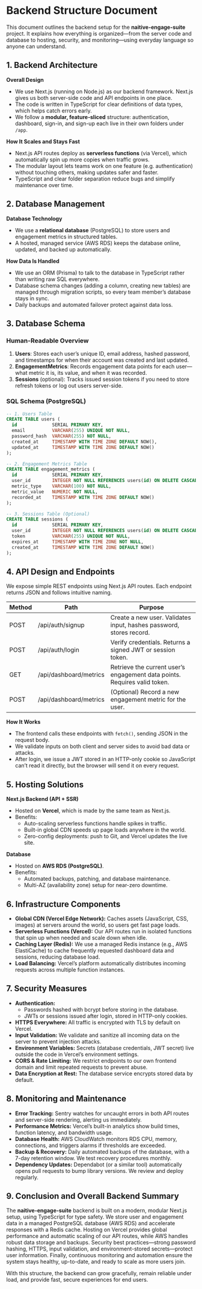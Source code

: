 # Backend Structure Document

This document outlines the backend setup for the **naitive-engage-suite** project. It explains how everything is organized—from the server code and database to hosting, security, and monitoring—using everyday language so anyone can understand.

## 1. Backend Architecture

**Overall Design**
- We use Next.js (running on Node.js) as our backend framework.  Next.js gives us both server-side code and API endpoints in one place.  
- The code is written in TypeScript for clear definitions of data types, which helps catch errors early.
- We follow a **modular, feature‐sliced** structure: authentication, dashboard, sign-in, and sign-up each live in their own folders under `/app`.  

**How It Scales and Stays Fast**
- Next.js API routes deploy as **serverless functions** (via Vercel), which automatically spin up more copies when traffic grows.
- The modular layout lets teams work on one feature (e.g. authentication) without touching others, making updates safer and faster.
- TypeScript and clear folder separation reduce bugs and simplify maintenance over time.

## 2. Database Management

**Database Technology**
- We use a **relational database** (PostgreSQL) to store users and engagement metrics in structured tables.
- A hosted, managed service (AWS RDS) keeps the database online, updated, and backed up automatically.

**How Data Is Handled**
- We use an ORM (Prisma) to talk to the database in TypeScript rather than writing raw SQL everywhere.
- Database schema changes (adding a column, creating new tables) are managed through migration scripts, so every team member’s database stays in sync.
- Daily backups and automated failover protect against data loss.

## 3. Database Schema

### Human-Readable Overview
1. **Users**: Stores each user’s unique ID, email address, hashed password, and timestamps for when their account was created and last updated.  
2. **EngagementMetrics**: Records engagement data points for each user—what metric it is, its value, and when it was recorded.  
3. **Sessions** (optional): Tracks issued session tokens if you need to store refresh tokens or log out users server-side.

### SQL Schema (PostgreSQL)
```sql
-- 1. Users Table
CREATE TABLE users (
  id             SERIAL PRIMARY KEY,
  email          VARCHAR(255) UNIQUE NOT NULL,
  password_hash  VARCHAR(255) NOT NULL,
  created_at     TIMESTAMP WITH TIME ZONE DEFAULT NOW(),
  updated_at     TIMESTAMP WITH TIME ZONE DEFAULT NOW()
);

-- 2. Engagement Metrics Table
CREATE TABLE engagement_metrics (
  id             SERIAL PRIMARY KEY,
  user_id        INTEGER NOT NULL REFERENCES users(id) ON DELETE CASCADE,
  metric_type    VARCHAR(100) NOT NULL,
  metric_value   NUMERIC NOT NULL,
  recorded_at    TIMESTAMP WITH TIME ZONE DEFAULT NOW()
);

-- 3. Sessions Table (Optional)
CREATE TABLE sessions (
  id             SERIAL PRIMARY KEY,
  user_id        INTEGER NOT NULL REFERENCES users(id) ON DELETE CASCADE,
  token          VARCHAR(255) UNIQUE NOT NULL,
  expires_at     TIMESTAMP WITH TIME ZONE NOT NULL,
  created_at     TIMESTAMP WITH TIME ZONE DEFAULT NOW()
);
```  

## 4. API Design and Endpoints

We expose simple REST endpoints using Next.js API routes.  Each endpoint returns JSON and follows intuitive naming.

| Method | Path                   | Purpose                                            |
|--------|------------------------|----------------------------------------------------|
| POST   | /api/auth/signup       | Create a new user. Validates input, hashes password, stores record.  |
| POST   | /api/auth/login        | Verify credentials. Returns a signed JWT or session token.           |
| GET    | /api/dashboard/metrics | Retrieve the current user’s engagement data points. Requires valid token. |
| POST   | /api/dashboard/metrics | (Optional) Record a new engagement metric for the user.            |

**How It Works**
- The frontend calls these endpoints with `fetch()`, sending JSON in the request body.
- We validate inputs on both client and server sides to avoid bad data or attacks.
- After login, we issue a JWT stored in an HTTP-only cookie so JavaScript can’t read it directly, but the browser will send it on every request.

## 5. Hosting Solutions

**Next.js Backend (API + SSR)**
- Hosted on **Vercel**, which is made by the same team as Next.js.  
- Benefits:
  - Auto-scaling serverless functions handle spikes in traffic.
  - Built-in global CDN speeds up page loads anywhere in the world.
  - Zero-config deployments: push to Git, and Vercel updates the live site.

**Database**
- Hosted on **AWS RDS (PostgreSQL)**.
- Benefits:
  - Automated backups, patching, and database maintenance.
  - Multi-AZ (availability zone) setup for near-zero downtime.

## 6. Infrastructure Components

- **Global CDN (Vercel Edge Network):** Caches assets (JavaScript, CSS, images) at servers around the world, so users get fast page loads.
- **Serverless Functions (Vercel):** Our API routes run in isolated functions that spin up when needed and scale down when idle.
- **Caching Layer (Redis):** We use a managed Redis instance (e.g., AWS ElastiCache) to cache frequently requested dashboard data and sessions, reducing database load.
- **Load Balancing:** Vercel’s platform automatically distributes incoming requests across multiple function instances.

## 7. Security Measures

- **Authentication:**  
  - Passwords hashed with bcrypt before storing in the database.  
  - JWTs or sessions issued after login, stored in HTTP-only cookies.  
- **HTTPS Everywhere:** All traffic is encrypted with TLS by default on Vercel.  
- **Input Validation:** We validate and sanitize all incoming data on the server to prevent injection attacks.  
- **Environment Variables:** Secrets (database credentials, JWT secret) live outside the code in Vercel’s environment settings.  
- **CORS & Rate Limiting:** We restrict endpoints to our own frontend domain and limit repeated requests to prevent abuse.
- **Data Encryption at Rest:** The database service encrypts stored data by default.

## 8. Monitoring and Maintenance

- **Error Tracking:** Sentry watches for uncaught errors in both API routes and server-side rendering, alerting us immediately.  
- **Performance Metrics:** Vercel’s built-in analytics show build times, function latency, and bandwidth usage.  
- **Database Health:** AWS CloudWatch monitors RDS CPU, memory, connections, and triggers alarms if thresholds are exceeded.  
- **Backup & Recovery:** Daily automated backups of the database, with a 7-day retention window. We test recovery procedures monthly.  
- **Dependency Updates:** Dependabot (or a similar tool) automatically opens pull requests to bump library versions. We review and deploy regularly.

## 9. Conclusion and Overall Backend Summary

The **naitive-engage-suite** backend is built on a modern, modular Next.js setup, using TypeScript for type safety. We store user and engagement data in a managed PostgreSQL database (AWS RDS) and accelerate responses with a Redis cache. Hosting on Vercel provides global performance and automatic scaling of our API routes, while AWS handles robust data storage and backups. Security best practices—strong password hashing, HTTPS, input validation, and environment-stored secrets—protect user information. Finally, continuous monitoring and automation ensure the system stays healthy, up-to-date, and ready to scale as more users join.

With this structure, the backend can grow gracefully, remain reliable under load, and provide fast, secure experiences for end users.